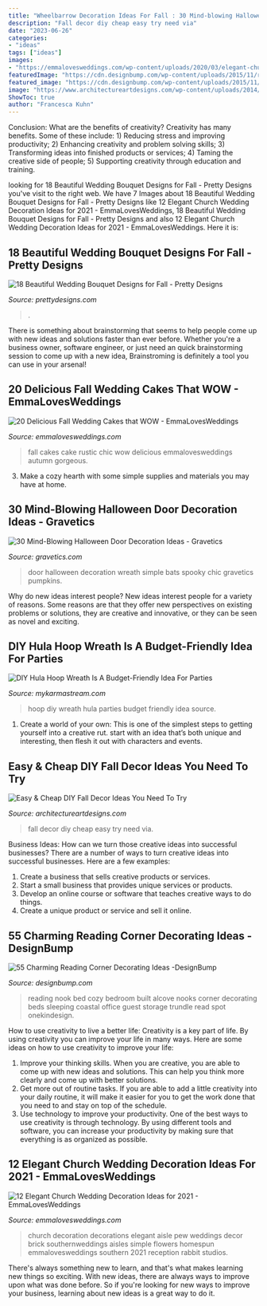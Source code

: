 ```yaml
---
title: "Wheelbarrow Decoration Ideas For Fall : 30 Mind-blowing Halloween Door Decoration Ideas"
description: "Fall decor diy cheap easy try need via"
date: "2023-06-26"
categories:
- "ideas"
tags: ["ideas"]
images:
- "https://emmalovesweddings.com/wp-content/uploads/2020/03/elegant-church-wedding-aisle-decoration-ideas.jpg"
featuredImage: "https://cdn.designbump.com/wp-content/uploads/2015/11/reading-corner-nook25.jpg"
featured_image: "https://cdn.designbump.com/wp-content/uploads/2015/11/reading-corner-nook25.jpg"
image: "https://www.architectureartdesigns.com/wp-content/uploads/2014/08/1027.jpg"
ShowToc: true
author: "Francesca Kuhn"
---
```



Conclusion: What are the benefits of creativity?
Creativity has many benefits. Some of these include: 1) Reducing stress and improving productivity; 2) Enhancing creativity and problem solving skills; 3) Transforming ideas into finished products or services; 4) Taming the creative side of people; 5) Supporting creativity through education and training.

	

		
looking for 18 Beautiful Wedding Bouquet Designs for Fall - Pretty Designs you've visit to the right web. We have 7 Images about 18 Beautiful Wedding Bouquet Designs for Fall - Pretty Designs like 12 Elegant Church Wedding Decoration Ideas for 2021 - EmmaLovesWeddings, 18 Beautiful Wedding Bouquet Designs for Fall - Pretty Designs and also 12 Elegant Church Wedding Decoration Ideas for 2021 - EmmaLovesWeddings. Here it is:
		
    
## 18 Beautiful Wedding Bouquet Designs For Fall - Pretty Designs

<img loading=lazy src="http://www.prettydesigns.com/wp-content/uploads/2014/08/Pretty-Bouquet.jpg" onerror="this.onerror=null;this.src='https://tse1.mm.bing.net/th?id=OIP.fAJp2aDW9vjRulQdQQylFgHaLG&amp;pid=15.1';" alt="18 Beautiful Wedding Bouquet Designs for Fall - Pretty Designs">

_Source: prettydesigns.com_

>. 

	

There is something about brainstorming that seems to help people come up with new ideas and solutions faster than ever before. Whether you're a business owner, software engineer, or just need an quick brainstorming session to come up with a new idea, Brainstroming is definitely a tool you can use in your arsenal!

    
## 20 Delicious Fall Wedding Cakes That WOW - EmmaLovesWeddings

<img loading=lazy src="http://emmalovesweddings.com/wp-content/uploads/2018/08/chic-rustic-fall-wedding-cake.jpg" onerror="this.onerror=null;this.src='https://tse1.mm.bing.net/th?id=OIP.CECjuR3BhgV4tfQ80SAHHwHaLH&amp;pid=15.1';" alt="20 Delicious Fall Wedding Cakes that WOW - EmmaLovesWeddings">

_Source: emmalovesweddings.com_

>fall cakes cake rustic chic wow delicious emmalovesweddings autumn gorgeous. 

	

3. Make a cozy hearth with some simple supplies and materials you may have at home.

    
## 30 Mind-Blowing Halloween Door Decoration Ideas - Gravetics

<img loading=lazy src="https://www.gravetics.com/wp-content/uploads/2017/07/Hang-a-rustic-spooky-wreath-from-your-door.-Use-vines-and-chic-black-bats.-As-simple-as-that..jpg" onerror="this.onerror=null;this.src='https://tse2.mm.bing.net/th?id=OIP.YA6B6JJcgHFk7IKCXr2HkQHaLH&amp;pid=15.1';" alt="30 Mind-Blowing Halloween Door Decoration Ideas - Gravetics">

_Source: gravetics.com_

>door halloween decoration wreath simple bats spooky chic gravetics pumpkins. 

	

Why do new ideas interest people?
New ideas interest people for a variety of reasons. Some reasons are that they offer new perspectives on existing problems or solutions, they are creative and innovative, or they can be seen as novel and exciting.

    
## DIY Hula Hoop Wreath Is A Budget-Friendly Idea For Parties

<img loading=lazy src="https://mykarmastream.com/wp-content/uploads/2018/01/diy-hoola-hoop-wreath-.jpg" onerror="this.onerror=null;this.src='https://tse1.mm.bing.net/th?id=OIP.ccXLLWj7Nu_vjocJ8iaGvwHaLH&amp;pid=15.1';" alt="DIY Hula Hoop Wreath Is A Budget-Friendly Idea For Parties">

_Source: mykarmastream.com_

>hoop diy wreath hula parties budget friendly idea source. 

	

1. Create a world of your own: This is one of the simplest steps to getting yourself into a creative rut. start with an idea that’s both unique and interesting, then flesh it out with characters and events.

    
## Easy &amp; Cheap DIY Fall Decor Ideas You Need To Try

<img loading=lazy src="https://www.architectureartdesigns.com/wp-content/uploads/2014/08/1027.jpg" onerror="this.onerror=null;this.src='https://tse4.mm.bing.net/th?id=OIP.kBIigFJq_RGTEpP8RQd3CQAAAA&amp;pid=15.1';" alt="Easy &amp; Cheap DIY Fall Decor Ideas You Need To Try">

_Source: architectureartdesigns.com_

>fall decor diy cheap easy try need via. 

	

Business Ideas: How can we turn those creative ideas into successful businesses?
There are a number of ways to turn creative ideas into successful businesses. Here are a few examples: 
1. Create a business that sells creative products or services.
2. Start a small business that provides unique services or products.
3. Develop an online course or software that teaches creative ways to do things. 
4. Create a unique product or service and sell it online.

    
## 55 Charming Reading Corner Decorating Ideas -DesignBump

<img loading=lazy src="https://cdn.designbump.com/wp-content/uploads/2015/11/reading-corner-nook25.jpg" onerror="this.onerror=null;this.src='https://tse1.mm.bing.net/th?id=OIP.Z4f1-4e97n-lQvU7FH4orgHaJ4&amp;pid=15.1';" alt="55 Charming Reading Corner Decorating Ideas -DesignBump">

_Source: designbump.com_

>reading nook bed cozy bedroom built alcove nooks corner decorating beds sleeping coastal office guest storage trundle read spot onekindesign. 

	

How to use creativity to live a better life:
Creativity is a key part of life. By using creativity you can improve your life in many ways. Here are some ideas on how to use creativity to improve your life: 
1. Improve your thinking skills. When you are creative, you are able to come up with new ideas and solutions. This can help you think more clearly and come up with better solutions. 
2. Get more out of routine tasks. If you are able to add a little creativity into your daily routine, it will make it easier for you to get the work done that you need to and stay on top of the schedule. 
3. Use technology to improve your productivity. One of the best ways to use creativity is through technology. By using different tools and software, you can increase your productivity by making sure that everything is as organized as possible. 

    
## 12 Elegant Church Wedding Decoration Ideas For 2021 - EmmaLovesWeddings

<img loading=lazy src="https://emmalovesweddings.com/wp-content/uploads/2020/03/elegant-church-wedding-aisle-decoration-ideas.jpg" onerror="this.onerror=null;this.src='https://tse3.mm.bing.net/th?id=OIP.mRa5k-IbCevVn6ApV-bZcQHaLH&amp;pid=15.1';" alt="12 Elegant Church Wedding Decoration Ideas for 2021 - EmmaLovesWeddings">

_Source: emmalovesweddings.com_

>church decoration decorations elegant aisle pew weddings decor brick southernweddings aisles simple flowers homespun emmalovesweddings southern 2021 reception rabbit studios. 

	

There's always something new to learn, and that's what makes learning new things so exciting. With new ideas, there are always ways to improve upon what was done before. So if you're looking for new ways to improve your business, learning about new ideas is a great way to do it.

